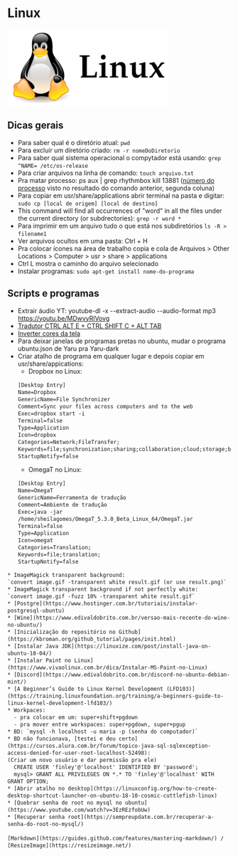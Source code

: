 # Linux

![Logo do linux](https://github.com/sheilagomes/diario-de-estudos/blob/main/Linux/logo-linux.png)

## Dicas gerais
* Para saber qual é o diretório atual: `pwd`
* Para excluir um diretório criado: `rm -r nomeDoDiretorio`
* Para saber qual sistema operacional o compytador está usando: `grep ^NAME= /etc/os-release`
* Para criar arquivos na linha de comando: `touch arquivo.txt`
* Pra matar processo: ps aux | grep rhythmbox
kill 13881 ([número do processo](https://superuser.com/questions/117913/ps-aux-output-meaning) visto no resultado do comando anterior, segunda coluna)
* Para copiar em usr/share/applications abrir terminal na pasta e digitar:
`sudo cp [local de origem] [local de destino]`
* This command will find all occurrences of "word" in all the files under the current directory (or subdrectories): 
`grep -r word *`
* Para imprimir em um arquivo tudo o que está nos subdiretórios 
`ls -R > filename1`
* Ver arquivos ocultos em uma pasta: Ctrl + H
* Pra colocar ícones na área de trabalho copia e cola de Arquivos > Other Locations > Computer > usr > share > applications
* Ctrl L mostra o caminho do arquivo selecionado
* Instalar programas: `sudo apt-get install nome-do-programa`

## Scripts e programas
* Extrair áudio YT: youtube-dl -x --extract-audio --audio-format mp3 https://youtu.be/MDwvyRlVovg
* [Tradutor CTRL ALT E +  CTRL SHIFT C + ALT TAB](https://crow-translate.github.io/#installation)
* [Inverter cores da tela](https://itectec.com/ubuntu/ubuntu-how-to-reverse-colors-for-the-current-window-in-gnome-shell/)
* Para deixar janelas de programas pretas no ubuntu, mudar o programa ubuntu.json de Yaru pra Yaru-dark
* Criar atalho de programa em qualquer lugar e depois copiar em usr/share/appications:
    * Dropbox no Linux:
  ```
  [Desktop Entry]
  Name=Dropbox
  GenericName=File Synchronizer
  Comment=Sync your files across computers and to the web
  Exec=dropbox start -i
  Terminal=false
  Type=Application
  Icon=dropbox
  Categories=Network;FileTransfer;
  Keywords=file;synchronization;sharing;collaboration;cloud;storage;backup;
  StartupNotify=false
  ```
  * OmegaT no Linux:
  ```
  [Desktop Entry]
  Name=OmegaT
  GenericName=Ferramenta de tradução
  Comment=Ambiente de tradução
  Exec=java -jar /home/sheilagomes/OmegaT_5.3.0_Beta_Linux_64/OmegaT.jar
  Terminal=false
  Type=Application
  Icon=omegat
  Categories=Translation;
  Keywords=file;translation;
  StartupNotify=false
```
* ImageMagick transparent background:
`convert image.gif -transparent white result.gif (or use result.png)`
* ImageMagick transparent background if not perfectly white:
`convert image.gif -fuzz 10% -transparent white result.gif`
* [Postgre](https://www.hostinger.com.br/tutoriais/instalar-postgresql-ubuntu)
* [Wine](https://www.edivaldobrito.com.br/versao-mais-recente-do-wine-no-ubuntu/)
* [Inicialização do repositório no Github](https://kbroman.org/github_tutorial/pages/init.html)
* [Instalar Java JDK](https://linuxize.com/post/install-java-on-ubuntu-18-04/)
* [Instalar Paint no Linux](https://www.vivaolinux.com.br/dica/Instalar-MS-Paint-no-Linux)
* [Discord](https://www.edivaldobrito.com.br/discord-no-ubuntu-debian-mint/)
* [A Beginner’s Guide to Linux Kernel Development (LFD103)](https://training.linuxfoundation.org/training/a-beginners-guide-to-linux-kernel-development-lfd103/)
* Workpaces:
  - pra colocar em um: super+shift+pgdown
  - pra mover entre workspaces: super+pgdown, super+pgup
* BD: `mysql -h localhost -u maria -p (senha do computador)`
* BD não funcionava, [testei e deu certo](https://cursos.alura.com.br/forum/topico-java-sql-sqlexception-access-denied-for-user-root-localhost-52498):
(Criar um novo usuário e dar permissão pra ele)
  CREATE USER 'finley'@'localhost' IDENTIFIED BY 'password';
  mysql> GRANT ALL PRIVILEGES ON *.* TO 'finley'@'localhost' WITH GRANT OPTION;
* [Abrir atalho no desktop](https://linuxconfig.org/how-to-create-desktop-shortcut-launcher-on-ubuntu-18-10-cosmic-cuttlefish-linux)
* [Quebrar senha de root no mysql no ubuntu](https://www.youtube.com/watch?v=3EzREzfobUw)
* [Recuperar senha root](https://sempreupdate.com.br/recuperar-a-senha-do-root-no-mysql/)

[Markdown](https://guides.github.com/features/mastering-markdown/) / [ResizeImage](https://resizeimage.net/)